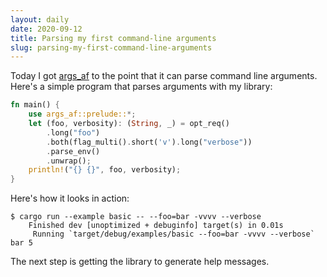 ```yaml
---
layout: daily
date: 2020-09-12
title: Parsing my first command-line arguments
slug: parsing-my-first-command-line-arguments
---
```


Today I got [args_af](https://github.com/stevebob/args-af) to the point that it can parse
command line arguments.
Here's a simple program that parses arguments with my library:

```rust
fn main() {
    use args_af::prelude::*;
    let (foo, verbosity): (String, _) = opt_req()
        .long("foo")
        .both(flag_multi().short('v').long("verbose"))
        .parse_env()
        .unwrap();
    println!("{} {}", foo, verbosity);
}
```

Here's how it looks in action:
```
$ cargo run --example basic -- --foo=bar -vvvv --verbose
    Finished dev [unoptimized + debuginfo] target(s) in 0.01s
     Running `target/debug/examples/basic --foo=bar -vvvv --verbose`
bar 5
```

The next step is getting the library to generate help messages.
